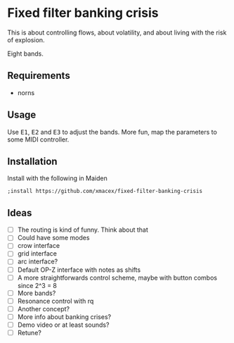 # Fixed filter banking crisis

This is about controlling flows, about volatility, and about living with the risk of explosion.

Eight bands.

## Requirements

- norns

## Usage

Use <kbd>E1</kbd>, <kbd>E2</kbd> and <kbd>E3</kbd> to adjust the bands. More fun, map the parameters to some MIDI controller.

## Installation

Install with the following in Maiden

```
;install https://github.com/xmacex/fixed-filter-banking-crisis
```

## Ideas

- [ ] The routing is kind of funny. Think about that
- [ ] Could have some modes
- [ ] crow interface
- [ ] grid interface
- [ ] arc interface?
- [ ] Default OP-Z interface with notes as shifts
- [ ] A more straightforwards control scheme, maybe with button combos since 2^3 = 8
- [ ] More bands?
- [ ] Resonance control with rq
- [ ] Another concept?
- [ ] More info about banking crises?
- [ ] Demo video or at least sounds?
- [ ] Retune?
